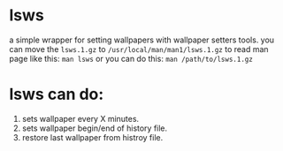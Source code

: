 # lsws
a simple wrapper for setting wallpapers with wallpaper setters tools.
you can move the `lsws.1.gz` to `/usr/local/man/man1/lsws.1.gz` to read man page like this: `man lsws`
or you can do this: `man /path/to/lsws.1.gz`
# lsws can do:
1. sets wallpaper every X minutes.
2. sets wallpaper begin/end of history file.
3. restore last wallpaper from histroy file.
